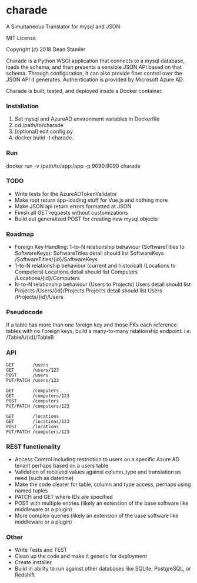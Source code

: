 # charade
A Simultaneous Translator for mysql and JSON

MIT License

Copyright (c) 2018 Dean Stamler

Charade is a Python WSGI application that connects to a mysql database, loads the schema, and then presents a sensible JSON API based on that schema. Through configuration, it can also provide finer control over the JSON API it generates. Authentication is provided by Microsoft Azure AD.

Charade is built, tested, and deployed inside a Docker container.

### Installation
1. Set mysql and AzureAD environment variables in Dockerfile
2. cd /path/to/charade
3. [optional] edit config.py
3. docker build -t charade .

### Run
docker run -v /path/to/app:/app -p 9090:9090 charade

### TODO

- Write tests for the AzureADTokenValidator
- Make root return app-loading stuff for Vue.js and nothing more
- Make JSON api return errors formatted at JSON
- Finish all GET requests without customizations
- Build out generalized POST for creating new mysql objects

### Roadmap

- Foreign Key Handling:
  1-to-N relationship behaviour (SoftwareTitles to SoftwareKeys):
    SoftwareTitles detail should list SoftwareKeys
      /SoftwareTitles/{id}/SoftwareKeys
- 1-to-N relationship behaviour (current and historical) (Locations to Computers)
    Locations detail should list Computers
      /Locations/{id}/Computers
- N-to-N relationship behaviour (Users to Projects)
    Users detail should list Projects
      /Users/{id}/Projects
    Projects detail should list Users
      /Projects/{id}/Users



### Pseudocode
  If a table has more than one foreign key and those FKs each reference tables
  with no Foreign keys, build a many-to-many relationship endpoint:
      i.e. /TableA/{id}/TableB

### API
```
GET       /users
GET       /users/123
POST      /users
PUT/PATCH /users/123

GET       /computers
GET       /computers/123
POST      /computers
PUT/PATCH /computers/123

GET       /locations
GET       /locations/123
POST      /locations
PUT/PATCH /computers/123
```

### REST functionality
- Access Control including restriction to users on a specific Azure AD tenant perhaps based on a users table
- Validation of received values against column_type and translation as need (such as datetime)
- Make the code clearer for table, column and type access, perhaps using named tuples
- PATCH and GET where IDs are specified
- POST with multiple entries (likely an extension of the base software like middleware or a plugin)
- More complex queries (likely an extension of the base software like middleware or a plugin)


### Other
- Write Tests and TEST
- Clean up the code and make it generic for deployment
- Create installer
- Build in ability to run against other databases like SQLite, PostgreSQL, or Redshift

